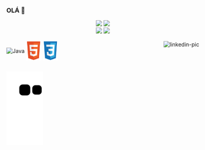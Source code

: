 ### OLÁ 👋

<div align="center">
  <a href="https://github.com/Rib3r0">
  <img height="135em"  src="https://github-readme-stats-sigma-five.vercel.app/api?username=Rib3r0&show_icons=true&theme=chartreuse-dark&include_all_commits=true&count_private=true"/></a>
  <img height="135em" src="https://github-readme-stats-sigma-five.vercel.app/api/top-langs/?username=Rib3r0&layout=compact&langs_count=7&theme=chartreuse-dark"/>
</div>
<div align="center"> 
  <a href = "mailto:eduardorpimentaa@gmail.com"><img src="https://img.shields.io/badge/-Gmail-%23333?style=for-the-badge&logo=gmail&logoColor=white" target="_blank"></a>
  <a href="https://www.linkedin.com/in/eduardo-ribeiro-pimenta-099885205/" target="_blank"><img src="https://img.shields.io/badge/-LinkedIn-%230077B5?style=for-the-badge&logo=linkedin&logoColor=white" target="_blank"></a>
</div>

<div style="display: inline_block"><br>
  <img align="center" alt="Java" height="60" width="50" src="https://cdn.jsdelivr.net/gh/devicons/devicon/icons/java/java-original-wordmark.svg">
  <img align="center" alt="HTML" height="50" width="40" src="https://raw.githubusercontent.com/devicons/devicon/master/icons/html5/html5-original.svg">
  <img align="center" alt="CSS" height="50" width="40" src="https://raw.githubusercontent.com/devicons/devicon/master/icons/css3/css3-original.svg">
  <a href="https://www.linkedin.com/in/eduardo-ribeiro-pimenta-099885205/">
  <img align="right" alt="linkedin-pic" height="190" style="" src="https://media-exp1.licdn.com/dms/image/D4D03AQGP1_6NKOqPrA/profile-displayphoto-shrink_800_800/0/1663118549979?e=2147483647&v=beta&t=eAh8ME-THkp5IfpZ-LuRWdMv5iiiDXtuo5dJTI7QQT0">
  
</div>

##

![Snake animation](https://github.com/Rib3r0/Rib3r0/blob/output/github-contribution-grid-snake.svg)

